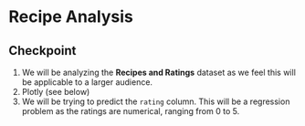 # Recipe Analysis

## Checkpoint
1. We will be analyzing the **Recipes and Ratings** dataset as we feel this will be applicable to a larger audience. 
2. Plotly (see below)
3. We will be trying to predict the `rating` column. This will be a regression problem as the ratings are numerical, ranging from 0 to 5. 
